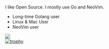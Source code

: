 I like Open Source. I mostly use Go and NeoVim.

- Long-time Golang user
- Linux & Mac User  
- NeoVim user

![](http://github-profile-summary-cards.vercel.app/api/cards/profile-details?username=iyoshiha&theme=algolia)  
[![trophy](https://github-profile-trophy.vercel.app/?username=iyoshiha&theme=onedark&column=7)](https://github.com/ryo-ma/github-profile-trophy)  
